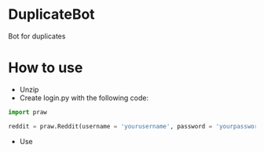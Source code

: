 # DuplicateBot
Bot for duplicates


# How to use

* Unzip
* Create login.py with the following code:

```python
import praw

reddit = praw.Reddit(username = 'yourusername', password = 'yourpassword', client_id = 'yourclientid', client_secret = 'yourclientsecret', user_agent='DuplicatesBot by /u/PokestarFan')
```




* Use
